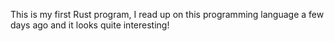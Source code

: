 This is my first Rust program, I read up on this programming language a few days ago and it looks quite interesting!
